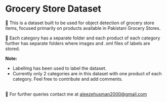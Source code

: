 # Grocery Store Dataset
🏪 This is a dataset built to be used for object detection of grocery store items, focused primarily on products available in Pakistani Grocery Stores. 

📁 Each category has a separate folder and each product of each category further has separate folders where images and .xml files of labels are stored. 

**Note:**
- LabelImg has been used to label the dataset.
- Currently only 2 categories are in this dataset with one product of each category. Feel free to contribute and add comments. 
<br><br>

📧 For further queries contact me at aleezehusman2000@gmail.com
